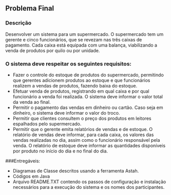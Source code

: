 ## Problema Final

### Descrição
Desenvolver um sistema para um supermercado. O supermercado tem um gerente e cinco funcionários, que se revezam nas três caixas de pagamento. Cada caixa está equipada com uma balança, viabilizando a venda de produtos por quilo ou por unidade. 

### O sistema deve respeitar os seguintes requisitos:
- Fazer o controle do estoque de produtos do supermercado, permitindo que gerentes adicionem produtos ao estoque e que funcionários realizem a vendas de produtos, fazendo baixa do estoque.
- Efetuar venda de produtos, registrando em qual caixa e por qual funcionário a venda foi realizada. O sistema deve informar o valor total da venda ao final.
- Permitir o pagamento das vendas em dinheiro ou cartão. Caso seja em dinheiro, o sistema deve informar o valor do troco.
- Permitir que clientes consultem o preço dos produtos em leitores espalhados pelo supermercado.
- Permitir que o gerente emita relatórios de vendas e de estoque. O relatório de vendas deve informar, para cada caixa, os valores das vendas realizadas no dia, assim como o funcionário responsável pela venda. O relatório de estoque deve informar as quantidades disponíveis por produto no início do dia e no final do dia.

###Entregáveis:
- Diagramas de Classe descritos usando a ferramenta Astah.
- Códigos em Java
- Arquivo README.TXT contendo os passos de configuração e instalação necessários para a execução do sistema e os nomes dos participantes.
